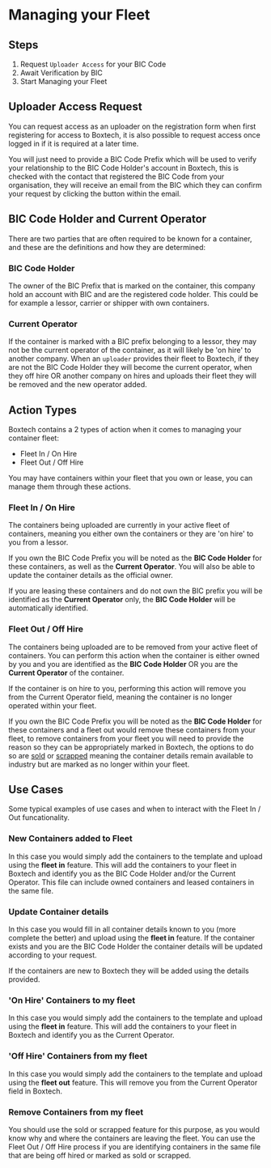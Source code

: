 # Managing your Fleet

## Steps

1. Request `Uploader Access` for your BIC Code
2. Await Verification by BIC
3. Start Managing your Fleet

## Uploader Access Request

You can request access as an uploader on the registration form when first registering for access to Boxtech, it is also possible to request access once logged in if it is required at a later time.

You will just need to provide a BIC Code Prefix which will be used to verify your relationship to the BIC Code Holder's account in Boxtech, this is checked with the contact that registered the BIC Code from your organisation, they will receive an email from the BIC which they can confirm your request by clicking the button within the email.

## BIC Code Holder and Current Operator

There are two parties that are often required to be known for a container, and these are the definitions and how they are determined:

### BIC Code Holder

The owner of the BIC Prefix that is marked on the container, this company hold an account with BIC and are the registered code holder.  This could be for example a lessor, carrier or shipper with own containers.

### Current Operator

If the container is marked with a BIC prefix belonging to a lessor, they may not be the current operator of the container, as it will likely be 'on hire' to another company.  When an `uploader` provides their fleet to Boxtech, if they are not the BIC Code Holder they will become the current operator, when they off hire OR another company on hires and uploads their fleet they will be removed and the new operator added.

## Action Types 

Boxtech contains a 2 types of action when it comes to managing your container fleet:

* Fleet In / On Hire
* Fleet Out / Off Hire

You may have containers within your fleet that you own or lease, you can manage them through these actions.

### Fleet In / On Hire

The containers being uploaded are currently in your active fleet of containers, meaning you either own the containers or they are 'on hire' to you from a lessor.

If you own the BIC Code Prefix you will be noted as the **BIC Code Holder** for these containers, as well as the **Current Operator**.  You will also be able to update the container details as the official owner.

If you are leasing these containers and do not own the BIC prefix you will be identified as the **Current Operator** only, the **BIC Code Holder** will be automatically identified.

### Fleet Out / Off Hire

The containers being uploaded are to be removed from your active fleet of containers.  You can perform this action when the container is either owned by you and you are identified as the **BIC Code Holder** OR you are the **Current Operator** of the container.

If the container is on hire to you, performing this action will remove you from the Current Operator field, meaning the container is no longer operated within your fleet.

If you own the BIC Code Prefix you will be noted as the **BIC Code Holder** for these containers and a fleet out would remove these containers from your fleet, to remove containers from your fleet you will need to provide the reason so they can be appropriately marked in Boxtech, the options to do so are  [sold](container-alerts.md#sold) or [scrapped](container-alerts.md#scrapped) meaning the container details remain available to industry but are marked as no longer within your fleet.  

## Use Cases

Some typical examples of use cases and when to interact with the Fleet In / Out funcationality.

### New Containers added to Fleet

In this case you would simply add the containers to the template and upload using the **fleet in** feature.  This will add the containers to your fleet in Boxtech and identify you as the BIC Code Holder and/or the Current Operator.  This file can include owned containers and leased containers in the same file.

### Update Container details 

In this case you would fill in all container details known to you \(more complete the better\) and upload using the **fleet in** feature.  If the container exists and you are the BIC Code Holder the container details will be updated according to your request.

If the containers are new to Boxtech they will be added using the details provided.

### 'On Hire' Containers to my fleet

In this case you would simply add the containers to the template and upload using the **fleet in** feature.  This will add the containers to your fleet in Boxtech and identify you as the Current Operator.

### 'Off Hire' Containers from my fleet

In this case you would simply add the containers to the template and upload using the **fleet out** feature.  This will remove you from the Current Operator field in Boxtech.

### Remove Containers from my fleet

You should use the sold or scrapped feature for this purpose, as you would know why and where the containers are leaving the fleet.  You can use the Fleet Out / Off Hire process if you are identifying containers in the same file that are being off hired or marked as sold or scrapped.

